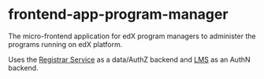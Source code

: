 # frontend-app-program-manager
The micro-frontend application for edX program managers to administer the programs running on edX platform.

Uses the [Registrar Service](https://github.com/edx/registrar/) as a data/AuthZ backend and [LMS](https://github.com/edx/edx-platform) as an AuthN backend.
